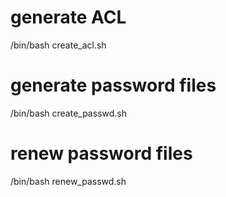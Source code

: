 
# generate ACL
/bin/bash create_acl.sh
# generate password files
/bin/bash create_passwd.sh
# renew password files
/bin/bash renew_passwd.sh
